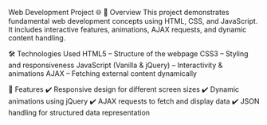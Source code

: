 Web Development Project 🌐
📌 Overview
This project demonstrates fundamental web development concepts using HTML, CSS, and JavaScript. It includes interactive features, animations, AJAX requests, and dynamic content handling.

🛠 Technologies Used
HTML5 – Structure of the webpage
CSS3 – Styling and responsiveness
JavaScript (Vanilla & jQuery) – Interactivity & animations
AJAX – Fetching external content dynamically


🚀 Features
✔️ Responsive design for different screen sizes
✔️ Dynamic animations using jQuery
✔️ AJAX requests to fetch and display data
✔️ JSON handling for structured data representation
